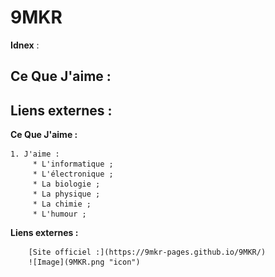9MKR
=======
**Idnex** :

Ce Que J'aime :
-----------
Liens externes :
-----------

**Ce Que J'aime :**

    1. J'aime :
         * L'informatique ;
         * L'électronique ;
         * La biologie ;
         * La physique ;
         * La chimie ;
         * L'humour ;

**Liens externes :**

        [Site officiel :](https://9mkr-pages.github.io/9MKR/)
        ![Image](9MKR.png "icon")
